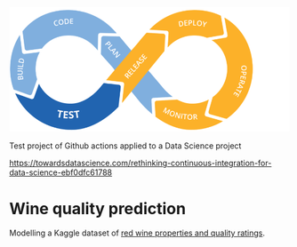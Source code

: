 ![image](./img/cd-ci2.jpg)

Test project of Github actions applied to a Data Science project




https://towardsdatascience.com/rethinking-continuous-integration-for-data-science-ebf0dfc61788


# Wine quality prediction
Modelling a Kaggle dataset of [red wine properties and quality ratings](https://www.kaggle.com/uciml/red-wine-quality-cortez-et-al-2009). 
